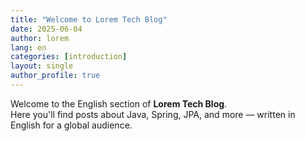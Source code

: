 ```yaml
---
title: "Welcome to Lorem Tech Blog"
date: 2025-06-04
author: lorem
lang: en
categories: [introduction]
layout: single
author_profile: true
---
```


Welcome to the English section of **Lorem Tech Blog**.  
Here you'll find posts about Java, Spring, JPA, and more — written in English for a global audience.
